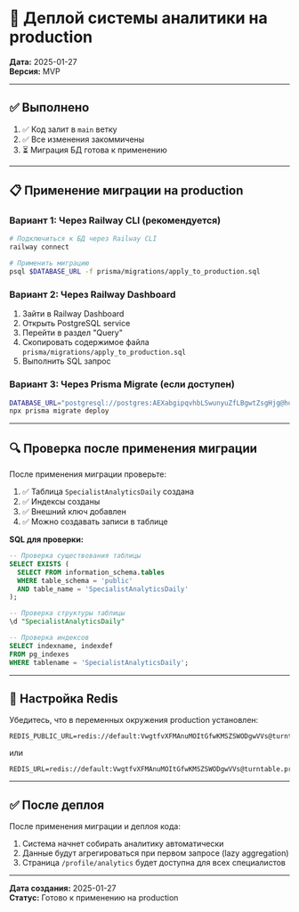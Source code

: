 # 🚀 Деплой системы аналитики на production

**Дата:** 2025-01-27  
**Версия:** MVP

---

## ✅ Выполнено

1. ✅ Код залит в `main` ветку
2. ✅ Все изменения закоммичены
3. ⏳ Миграция БД готова к применению

---

## 📋 Применение миграции на production

### Вариант 1: Через Railway CLI (рекомендуется)

```bash
# Подключиться к БД через Railway CLI
railway connect

# Применить миграцию
psql $DATABASE_URL -f prisma/migrations/apply_to_production.sql
```

### Вариант 2: Через Railway Dashboard

1. Зайти в Railway Dashboard
2. Открыть PostgreSQL service
3. Перейти в раздел "Query"
4. Скопировать содержимое файла `prisma/migrations/apply_to_production.sql`
5. Выполнить SQL запрос

### Вариант 3: Через Prisma Migrate (если доступен)

```bash
DATABASE_URL="postgresql://postgres:AEXabgipqvhbLSwunyuZfLBgwtZsgHjg@hopper.proxy.rlwy.net:40277/railway" \
npx prisma migrate deploy
```

---

## 🔍 Проверка после применения миграции

После применения миграции проверьте:

1. ✅ Таблица `SpecialistAnalyticsDaily` создана
2. ✅ Индексы созданы
3. ✅ Внешний ключ добавлен
4. ✅ Можно создавать записи в таблице

**SQL для проверки:**
```sql
-- Проверка существования таблицы
SELECT EXISTS (
  SELECT FROM information_schema.tables 
  WHERE table_schema = 'public' 
  AND table_name = 'SpecialistAnalyticsDaily'
);

-- Проверка структуры таблицы
\d "SpecialistAnalyticsDaily"

-- Проверка индексов
SELECT indexname, indexdef 
FROM pg_indexes 
WHERE tablename = 'SpecialistAnalyticsDaily';
```

---

## 📝 Настройка Redis

Убедитесь, что в переменных окружения production установлен:

```
REDIS_PUBLIC_URL=redis://default:VwgtfvXFMAnuMOItGfwKMSZSWODgwVVs@turntable.proxy.rlwy.net:27179
```

или

```
REDIS_URL=redis://default:VwgtfvXFMAnuMOItGfwKMSZSWODgwVVs@turntable.proxy.rlwy.net:27179
```

---

## ✅ После деплоя

После применения миграции и деплоя кода:

1. Система начнет собирать аналитику автоматически
2. Данные будут агрегироваться при первом запросе (lazy aggregation)
3. Страница `/profile/analytics` будет доступна для всех специалистов

---

**Дата создания:** 2025-01-27  
**Статус:** Готово к применению на production

